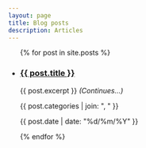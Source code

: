 ```yaml
---
layout: page
title: Blog posts
description: Articles
---
```

<ul>
            {% for post in site.posts %}
            <li>
                        <h3><a href="{{ post.url }}">{{ post.title }}</a></h3>
              <p> {{ post.excerpt }} <i>(Continues...)</i> </p>
              <p class="post-categories special-font">{{ post.categories | join: ", " }}</p>
              <p class="post-publishing-note">{{ post.date | date: "%d/%m/%Y" }}</p>
            </li>
            {% endfor %}
</ul>
